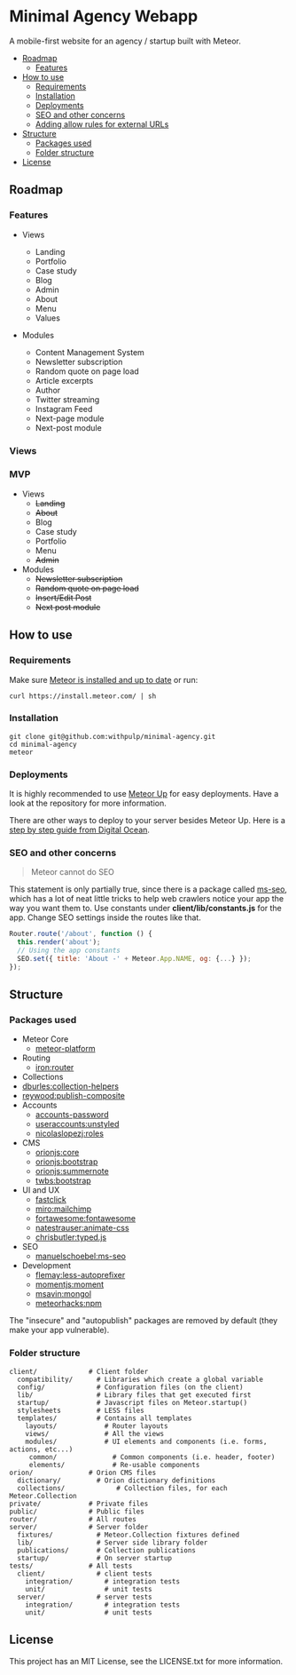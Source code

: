 # Minimal Agency Webapp

A mobile-first website for an agency / startup built with Meteor.

<!-- toc -->

* [Roadmap](#roadmap)
  * [Features](#features)
* [How to use](#how-to-use)
  * [Requirements](#requirements)
  * [Installation](#installation)
  * [Deployments](#deployments)
  * [SEO and other concerns](#seo-and-other-concerns)
  * [Adding allow rules for external URLs](#adding-allow-rules-for-external-urls)
* [Structure](#structure)
  * [Packages used](#packages-used)
  * [Folder structure](#folder-structure)
* [License](#license)

<!-- toc stop -->

## Roadmap

### Features
* Views
	* Landing
	* Portfolio
	* Case study
	* Blog
	* Admin
  	* About
  	* Menu
  	* Values

* Modules
	* Content Management System
	* Newsletter subscription
	* Random quote on page load
	* Article excerpts
	* Author
	* Twitter streaming
	* Instagram Feed
  	* Next-page module
  	* Next-post module

### Views


### MVP
* Views
  * ~~Landing~~
  * ~~About~~
  * Blog
  * Case study
  * Portfolio
  * Menu
  * ~~Admin~~
* Modules
  * ~~Newsletter subscription~~
  * ~~Random quote on page load~~
  * ~~Insert/Edit Post~~
  * ~~Next post module~~


## How to use

### Requirements

Make sure [Meteor is installed and up to date](https://www.meteor.com/install) or run:

```
curl https://install.meteor.com/ | sh
```

### Installation

```
git clone git@github.com:withpulp/minimal-agency.git
cd minimal-agency
meteor
```

### Deployments

It is highly recommended to use [Meteor Up](https://github.com/arunoda/meteor-up) for easy deployments.
Have a look at the repository for more information.

There are other ways to deploy to your server besides Meteor Up. Here is a [step by step guide from Digital Ocean](http://devo.ps/blog/deploy-your-meteor-apps-on-digital-ocean-in-5-minutes/).

### SEO and other concerns

> Meteor cannot do SEO

This statement is only partially true, since there is a package called [ms-seo](https://github.com/DerMambo/ms-seo), which
has a lot of neat little tricks to help web crawlers notice your app the way you want them to. Use constants under
__client/lib/constants.js__ for the app. Change SEO settings inside the routes like that.

```javascript
Router.route('/about', function () {
  this.render('about');
  // Using the app constants
  SEO.set({ title: 'About -' + Meteor.App.NAME, og: {...} });
});
```

## Structure

### Packages used

* Meteor Core
  * [meteor-platform](https://github.com/meteor/meteor/tree/devel/packages/meteor-platform)
* Routing
  * [iron:router](https://github.com/EventedMind/iron-router)
* Collections
 * [dburles:collection-helpers](https://github.com/dburles/meteor-collection-helpers/)
 * [reywood:publish-composite](https://github.com/englue/meteor-publish-composite)
* Accounts
  * [accounts-password](https://github.com/meteor/meteor/tree/devel/packages/accounts-password)
  * [useraccounts:unstyled](https://github.com/meteor-useraccounts/unstyled/)
  * [nicolaslopezj:roles](https://github.com/nicolaslopezj/roles)
* CMS
  * [orionjs:core](https://github.com/orionjs/orion)
  * [orionjs:bootstrap](https://github.com/orionjs/orion/tree/master/packages/bootstrap)
  * [orionjs:summernote](https://github.com/orionjs/orion/tree/master/packages/summernote)
  * [twbs:bootstrap](https://github.com/twbs/bootstrap)
* UI and UX
  * [fastclick](https://github.com/meteor/meteor/tree/devel/packages/fastclick)
  * [miro:mailchimp](https://github.com/MiroHibler/meteor-mailchimp)
  * [fortawesome:fontawesome](https://github.com/MeteorPackaging/Font-Awesome)
  * [natestrauser:animate-css](https://github.com/nate-strauser/meteor-animate-css)
  * [chrisbutler:typed.js](https://github.com/chrisbutler/meteor-typed.js/tree/master)
* SEO
  * [manuelschoebel:ms-seo](https://github.com/DerMambo/ms-seo)
* Development
  * [flemay:less-autoprefixer](https://github.com/flemay/less-autoprefixer)
  * [momentjs:moment](https://github.com/moment/moment/)
  * [msavin:mongol](https://github.com/msavin/Mongol)
  * [meteorhacks:npm](https://github.com/meteorhacks/npm)

The "insecure" and "autopublish" packages are removed by default (they make your app vulnerable).

### Folder structure

```
client/             # Client folder
  compatibility/      # Libraries which create a global variable
  config/             # Configuration files (on the client)
  lib/                # Library files that get executed first
  startup/            # Javascript files on Meteor.startup()
  stylesheets         # LESS files
  templates/          # Contains all templates
    layouts/            # Router layouts
    views/              # All the views
    modules/            # UI elements and components (i.e. forms, actions, etc...)
     common/              # Common components (i.e. header, footer)
     elements/            # Re-usable components
orion/              # Orion CMS files
  dictionary/         # Orion dictionary definitions
  collections/             # Collection files, for each Meteor.Collection
private/            # Private files
public/             # Public files
router/             # All routes
server/             # Server folder
  fixtures/           # Meteor.Collection fixtures defined
  lib/                # Server side library folder
  publications/       # Collection publications
  startup/            # On server startup
tests/              # All tests
  client/             # client tests
    integration/        # integration tests
    unit/               # unit tests
  server/             # server tests
    integration/        # integration tests
    unit/               # unit tests
```

## License
This project has an MIT License, see the LICENSE.txt for more information.
